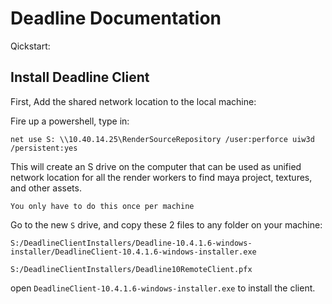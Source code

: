 # Deadline Documentation

Qickstart:

## Install Deadline Client
First, Add the shared network location to the local machine:

Fire up a powershell, type in:
```
net use S: \\10.40.14.25\RenderSourceRepository /user:perforce uiw3d /persistent:yes
```
This will create an S drive on the computer that can be used as unified network location for all the render workers to find maya project, textures, and other assets.

```You only have to do this once per machine```


Go to the new ```S``` drive, and copy these 2 files to any folder on your machine:

```
S:/DeadlineClientInstallers/Deadline-10.4.1.6-windows-installer/DeadlineClient-10.4.1.6-windows-installer.exe
```

```
S:/DeadlineClientInstallers/Deadline10RemoteClient.pfx
```

open ```DeadlineClient-10.4.1.6-windows-installer.exe``` to install the client.

